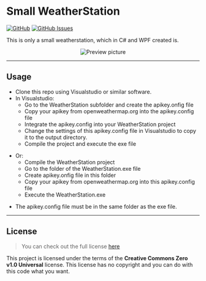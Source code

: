 Small WeatherStation
============
<a href="https://creativecommons.org/publicdomain/zero/1.0/" target="_blank">![GitHub](https://img.shields.io/github/license/DStreichert/small-weatherstation.svg)</a> [![GitHub Issues](https://img.shields.io/github/issues/DStreichert/small-weatherstation.svg)](https://github.com/DStreichert/small-weatherstation/issues)

This is only a small weatherstation, which in C# and WPF created is.

<div style="text-align: center;">

![Preview picture](https://user-images.githubusercontent.com/42210597/223844453-bea73638-502c-41eb-884b-0614dfd61ee6.png)

</div>

---

## Usage
- Clone this repo using Visualstudio or similar software.
- In Visualstudio:
  - Go to the WeatherStation subfolder and create the apikey.onfig file
  - Copy your apikey from openweathermap.org into the apikey.config file
  - Integrate the apikey.config into your WeatherStation project
  - Change the settings of this apikey.config file in Visualstudio to copy it to the output directory.
  - Compile the project and execute the exe file
+ Or:
  + Compile the WeatherStation project
  + Go to the folder of the WeatherStation.exe file
  + Create apikey.onfig file in this folder
  + Copy your apikey from openweathermap.org into this apikey.config file
  + Execute the WeatherStation.exe
- The apikey.config file must be in the same folder as the exe file.

---

## License
>You can check out the full license [here](https://creativecommons.org/publicdomain/zero/1.0/)

This project is licensed under the terms of the **Creative Commons Zero v1.0 Universal** license.
This license has no copyright and you can do with this code what you want.
